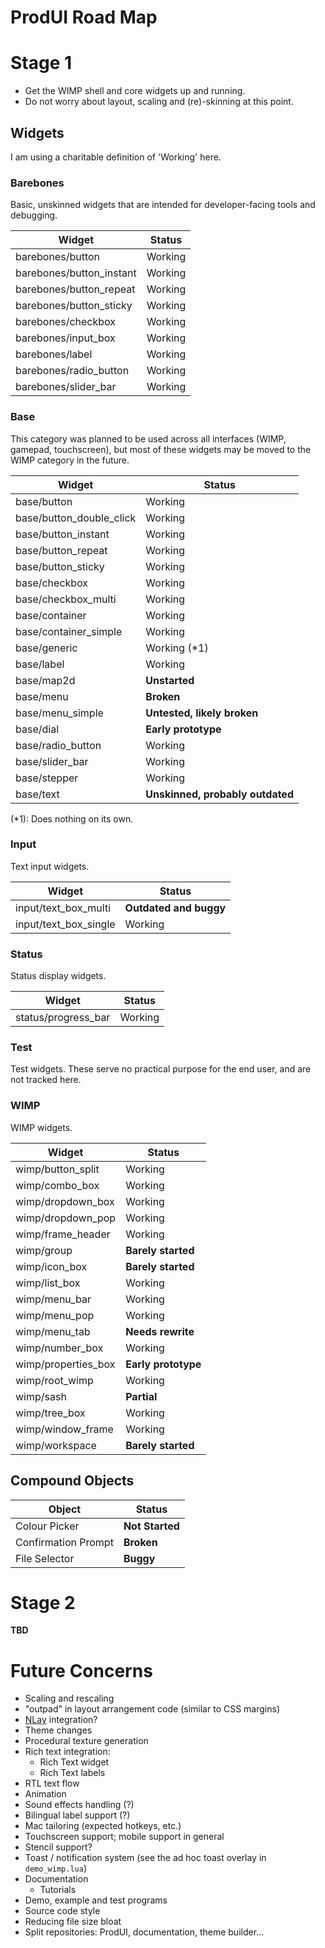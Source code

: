 # ProdUI Road Map

# Stage 1

* Get the WIMP shell and core widgets up and running.
* Do not worry about layout, scaling and (re)-skinning at this point.

## Widgets

I am using a charitable definition of 'Working' here.

### Barebones

Basic, unskinned widgets that are intended for developer-facing tools and debugging.

| Widget | Status |
| - | - |
| barebones/button | Working |
| barebones/button_instant | Working |
| barebones/button_repeat | Working |
| barebones/button_sticky | Working |
| barebones/checkbox | Working |
| barebones/input_box | Working |
| barebones/label | Working |
| barebones/radio_button | Working |
| barebones/slider_bar | Working |


### Base

This category was planned to be used across all interfaces (WIMP, gamepad, touchscreen), but most of these widgets may be moved to the WIMP category in the future.

| Widget | Status |
| - | - |
| base/button | Working |
| base/button_double_click | Working |
| base/button_instant | Working |
| base/button_repeat | Working |
| base/button_sticky | Working |
| base/checkbox | Working |
| base/checkbox_multi | Working |
| base/container | Working |
| base/container_simple | Working |
| base/generic | Working (*1)|
| base/label | Working |
| base/map2d | **Unstarted** |
| base/menu | **Broken** |
| base/menu_simple | **Untested, likely broken** |
| base/dial | **Early prototype** |
| base/radio_button | Working |
| base/slider_bar | Working |
| base/stepper | Working |
| base/text | **Unskinned, probably outdated** |

(*1): Does nothing on its own.


### Input

Text input widgets.

| Widget | Status |
| - | - |
| input/text_box_multi | **Outdated and buggy** |
| input/text_box_single | Working |


### Status

Status display widgets.

| Widget | Status |
| - | - |
| status/progress_bar | Working |


### Test

Test widgets. These serve no practical purpose for the end user, and are not tracked here.


### WIMP

WIMP widgets.

| Widget | Status |
| - | - |
| wimp/button_split | Working |
| wimp/combo_box | Working |
| wimp/dropdown_box | Working |
| wimp/dropdown_pop | Working |
| wimp/frame_header | Working |
| wimp/group | **Barely started** |
| wimp/icon_box | **Barely started** |
| wimp/list_box | Working |
| wimp/menu_bar | Working |
| wimp/menu_pop | Working |
| wimp/menu_tab | **Needs rewrite** |
| wimp/number_box | Working |
| wimp/properties_box | **Early prototype** |
| wimp/root_wimp | Working |
| wimp/sash | **Partial** |
| wimp/tree_box | Working |
| wimp/window_frame | Working |
| wimp/workspace | **Barely started** |


## Compound Objects

| Object | Status |
| - | - |
| Colour Picker | **Not Started** |
| Confirmation Prompt | **Broken** |
| File Selector | **Buggy** |


# Stage 2

**TBD**


# Future Concerns

* Scaling and rescaling
* "outpad" in layout arrangement code (similar to CSS margins)
* [NLay](https://github.com/MikuAuahDark/NPad93) integration?
* Theme changes
* Procedural texture generation
* Rich text integration:
	* Rich Text widget
	* Rich Text labels
* RTL text flow
* Animation
* Sound effects handling (?)
* Bilingual label support (?)
* Mac tailoring (expected hotkeys, etc.)
* Touchscreen support; mobile support in general
* Stencil support?
* Toast / notification system (see the ad hoc toast overlay in `demo_wimp.lua`)
* Documentation
  * Tutorials
* Demo, example and test programs
* Source code style
* Reducing file size bloat
* Split repositories: ProdUI, documentation, theme builder...

